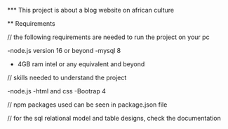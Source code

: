 \*\*\* This project is about a blog website on african culture

\*\* Requirements

// the following requirements are needed to run the project on your pc

-node.js version 16 or beyond
-mysql 8

- 4GB ram intel or any equivalent and beyond

// skills needed to understand the project

-node.js
-html and css
-Bootrap 4

// npm packages used can be seen in package.json file

// for the sql relational model and table designs, check the documentation
